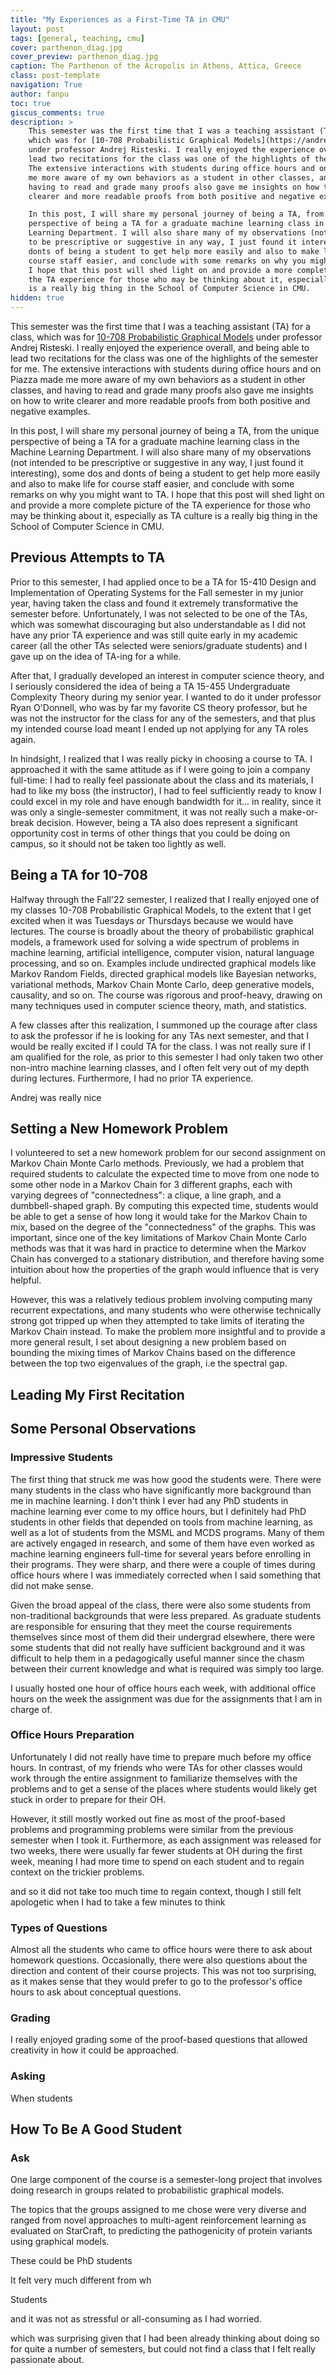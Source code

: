 ```yaml
---
title: "My Experiences as a First-Time TA in CMU"
layout: post
tags: [general, teaching, cmu]
cover: parthenon_diag.jpg
cover_preview: parthenon_diag.jpg
caption: The Parthenon of the Acropolis in Athens, Attica, Greece
class: post-template
navigation: True
author: fanpu
toc: true
giscus_comments: true
description: >
    This semester was the first time that I was a teaching assistant (TA) for a class,
    which was for [10-708 Probabilistic Graphical Models](https://andrejristeski.github.io/10708-S23/)
    under professor Andrej Risteski. I really enjoyed the experience overall, and being able to
    lead two recitations for the class was one of the highlights of the semester for me. 
    The extensive interactions with students during office hours and on Piazza made
    me more aware of my own behaviors as a student in other classes, and
    having to read and grade many proofs also gave me insights on how to write
    clearer and more readable proofs from both positive and negative examples.

    In this post, I will share my personal journey of being a TA, from the unique
    perspective of being a TA for a graduate machine learning class in the Machine
    Learning Department. I will also share many of my observations (not intended
    to be prescriptive or suggestive in any way, I just found it interesting), some dos and
    donts of being a student to get help more easily and also to make life for
    course staff easier, and conclude with some remarks on why you might want to TA.
    I hope that this post will shed light on and provide a more complete picture of
    the TA experience for those who may be thinking about it, especially as TA culture
    is a really big thing in the School of Computer Science in CMU.
hidden: true
---
```

This semester was the first time that I was a teaching assistant (TA) for a
class, which was for [10-708 Probabilistic Graphical
Models](https://andrejristeski.github.io/10708-S23/) under professor Andrej
Risteski. I really enjoyed the experience overall, and being able to lead two
recitations for the class was one of the highlights of the semester for me.  The
extensive interactions with students during office hours and on Piazza made me
more aware of my own behaviors as a student in other classes, and having to read
and grade many proofs also gave me insights on how to write clearer and more
readable proofs from both positive and negative examples.

In this post, I will share my personal journey of being a TA, from the unique
perspective of being a TA for a graduate machine learning class in the Machine
Learning Department. I will also share many of my observations (not intended
to be prescriptive or suggestive in any way, I just found it interesting), some dos and
donts of being a student to get help more easily and also to make life for
course staff easier, and conclude with some remarks on why you might want to TA.
I hope that this post will shed light on and provide a more complete picture of
the TA experience for those who may be thinking about it, especially as TA culture
is a really big thing in the School of Computer Science in CMU.

## Previous Attempts to TA
Prior to this semester, I had applied once to be a TA for 15-410 Design and Implementation of 
Operating Systems for the Fall semester in my junior year, having taken the class
and found it extremely transformative the semester before. Unfortunately, I was
not selected to be one of the TAs, which was somewhat discouraging but also understandable
as I did not have any prior TA experience and was still quite early in my academic career
(all the other TAs selected were seniors/graduate students) and I gave up on the
idea of TA-ing for a while.

After that, I gradually developed an interest in computer science theory, and I seriously
considered the idea of being a TA 15-455 Undergraduate Complexity Theory during my senior
year. I wanted to do it under professor Ryan O'Donnell, who was by far my favorite
CS theory professor, but he was not the instructor for the class for any of the semesters,
and that plus my intended course load meant I ended up not applying for any TA roles again.

In hindsight, I realized that I was really picky in choosing a course to TA. 
I approached it with the same attitude as if I were going to join a company full-time: I had to
really feel passionate about the class and its materials, I had to like my boss
(the instructor), I had to feel sufficiently ready to know I could excel in my
role and have enough bandwidth for it... in reality, since it was only a
single-semester commitment, it was not really such a make-or-break decision. However,
being a TA also does represent a significant opportunity cost in terms of other things
that you could be doing on campus, so it should not be taken too lightly as well.

## Being a TA for 10-708
Halfway through the Fall'22 semester, I realized that I really enjoyed one of my
classes 10-708 Probabilistic Graphical Models, to the extent that I get excited
when it was Tuesdays or Thursdays because we would have lectures.  The course is
broadly about the theory of probabilistic graphical models, a framework used for
solving a wide spectrum of problems in machine learning, artificial
intelligence, computer vision, natural language processing, and so on. Examples
include undirected graphical models like Markov Random Fields, directed
graphical models like Bayesian networks, variational methods, Markov Chain Monte
Carlo, deep generative models, causality, and so on. The course was rigorous and
proof-heavy, drawing on many techniques used in computer science theory, math,
and statistics.

A few classes after this realization, I summoned up the courage after class to
ask the professor if he is looking for any TAs next semester, and that I would
be really excited if I could TA for the class. I was not really sure if I am
qualified for the role, as prior to this semester I had only taken two other
non-intro machine learning classes, and I often felt very out of my depth during
lectures. Furthermore, I had no prior TA experience. 

Andrej was really nice 

## Setting a New Homework Problem
I volunteered to set a new homework problem for our second assignment
on Markov Chain Monte Carlo methods. Previously, we had a problem
that required students to calculate the expected time to move 
from one node to some other node in a Markov Chain for 3 different graphs,
each with varying degrees of "connectedness": a clique, a line graph,
and a dumbbell-shaped graph. By computing this expected time,
students would be able to get a sense of how long it would take for
the Markov Chain to mix, based on the degree of the "connectedness" of the
graphs. This was important, since one of the key limitations of
Markov Chain Monte Carlo methods was that it was hard in practice to determine
when the Markov Chain has converged to a stationary distribution, and therefore
having some intuition about how the properties of the graph would influence that
is very helpful.

However, this was a relatively tedious problem involving computing many
recurrent expectations, and many students who were otherwise technically strong
got tripped up when they attempted to take limits of iterating the Markov Chain
instead. To make the problem more insightful and to provide a more general
result, I set about designing a new problem based on bounding
the mixing times of Markov Chains based on the difference between the
top two eigenvalues of the graph, i.e the spectral gap.



## Leading My First Recitation

## Some Personal Observations

### Impressive Students
The first thing that struck me was how good the students were. There were many
students in the class who have significantly more background than me in machine
learning. I don't think I ever had any PhD students in machine learning ever
come to my office hours, but I definitely had PhD students in other fields that
depended on tools from machine learning, as well as a lot of students from the MSML
and MCDS programs. Many of them are actively engaged in research,
and some of them have even worked as machine learning engineers full-time for
several years before enrolling in their programs. They were sharp, and there
were a couple of times during office hours where I was immediately corrected
when I said something that did not make sense.

Given the broad appeal of the class, there were also some students from
non-traditional backgrounds that were less prepared. As graduate students are
responsible for ensuring that they meet the course requirements themselves since
most of them did their undergrad elsewhere, there were some students that
did not really have sufficient background and it was difficult to help
them in a pedagogically useful manner since the chasm between their
current knowledge and what is required was simply too large.


I usually hosted one hour of office hours each week, with additional office
hours on the week the assignment was due for the assignments that I am in charge
of.

### Office Hours Preparation
Unfortunately I did not really have time to prepare much before my office hours.
In contrast, of my friends who were TAs for other classes would work through the entire
assignment to familiarize themselves with the problems and to get a sense of the
places where students would likely get stuck in order to prepare for their OH. 

However, it still mostly worked out fine as most of the proof-based problems
and programming problems were similar from the previous semester when I took it.
Furthermore, as
each assignment was released for two weeks, there were usually far fewer students
at OH during the first week, meaning I had more time to spend on each student
and to regain context on the trickier problems. 


and so it did not take too much time to regain context, though I still
felt apologetic when I had to take a few minutes to think 



### Types of Questions
Almost all the students who came to office hours were there to ask about
homework questions.  Occasionally, there were also questions about the direction
and content of their course projects. This was not too surprising,
as it makes sense that they would prefer to go to the professor's office hours
to ask about conceptual questions.

### Grading
I really enjoyed grading some of the proof-based questions that allowed creativity
in how it could be approached.

### Asking
When students 

## How To Be A Good Student

### Ask 


One large component of the
course is a semester-long project that involves doing research in groups related
to probabilistic graphical models.

<!-- I recall how when I was grading the student midway reports,  -->

The topics that the groups assigned to me chose were very diverse and
ranged from novel approaches to multi-agent reinforcement learning as evaluated
on StarCraft, to predicting the pathogenicity of protein variants using
graphical models. 


These could be PhD students

 It felt very much
different from wh


Students
<!-- We had a weekly hourly staff meeting, and used Slack for  -->



<!-- Back then, I was not entirely -->
<!-- sure whether he had a good impression of me, because I was always eating during class
(I had back-to-back classes before that and it was lunchtime) -->



<!-- (instead I took his classes 15-459 Quantum Computation and 15-751 A Theorist's Toolkit during
each of the semesters respectively), and I  -->


 and it was not as
stressful or all-consuming as I had worried. 



which was surprising given that I had been already thinking about doing so for quite
a number of semesters, but could not find a class that I felt really passionate about.


<!-- 
, which was surprising
given how it has been a while since I had wanted to try being a TA. -->